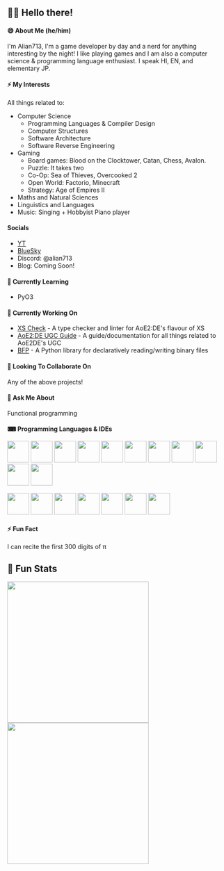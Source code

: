 ## 👋🏼 Hello there!

#### 😄 About Me (he/him)
I'm Alian713, I'm a game developer by day and a nerd for anything interesting by the night! I like playing games and I am also a computer science & programming language enthusiast. I speak HI, EN, and elementary JP.

#### ⚡ My Interests
All things related to:
  - Computer Science
    - Programming Languages & Compiler Design
    - Computer Structures
    - Software Architecture
    - Software Reverse Engineering
  - Gaming
    - Board games: Blood on the Clocktower, Catan, Chess, Avalon.
    - Puzzle: It takes two
    - Co-Op: Sea of Thieves, Overcooked 2
    - Open World: Factorio, Minecraft
    - Strategy: Age of Empires II
  - Maths and Natural Sciences
  - Linguistics and Languages
  - Music: Singing + Hobbyist Piano player

#### Socials

- [YT](https://www.youtube.com/@alian714)
- [BlueSky](https://bsky.app/profile/alian713.bsky.social)
- Discord: @alian713
- Blog: Coming Soon!

#### 🌱 Currently Learning
- PyO3

#### 🔭 Currently Working On
- [XS Check](https://github.com/Divy1211/xs-check) - A type checker and linter for AoE2:DE's flavour of XS
- [AoE2:DE UGC Guide](https://ugc.aoe2.rocks/) - A guide/documentation for all things related to AoE2DE's UGC
- [BFP](https://github.com/Divy1211/BinaryFileParser) - A Python library for declaratively reading/writing binary files

#### 👯 Looking To Collaborate On
Any of the above projects!

#### 💬 Ask Me About
Functional programming

#### ⌨ Programming Languages & IDEs

<img src='https://cdn.jsdelivr.net/gh/devicons/devicon@latest/icons/java/java-original.svg' width="50"> <img src='https://cdn.jsdelivr.net/gh/devicons/devicon@latest/icons/javascript/javascript-original.svg' width="50"> <img src='https://cdn.jsdelivr.net/gh/devicons/devicon@latest/icons/typescript/typescript-original.svg' width="50"> <img src='https://cdn.jsdelivr.net/gh/devicons/devicon@latest/icons/python/python-original.svg' width="50"> <img src='https://cdn.jsdelivr.net/gh/devicons/devicon@latest/icons/c/c-original.svg' width="50"> <img src='https://cdn.jsdelivr.net/gh/devicons/devicon@latest/icons/cplusplus/cplusplus-original.svg' width="50"> <img src='https://cdn.jsdelivr.net/gh/devicons/devicon@latest/icons/csharp/csharp-original.svg' width="50"> <img src='https://cdn.jsdelivr.net/gh/devicons/devicon@latest/icons/scala/scala-original.svg' width="50"> <img src='https://cdn.jsdelivr.net/gh/devicons/devicon@latest/icons/haskell/haskell-original.svg' width="50"> <img src='https://www.rust-lang.org/logos/rust-logo-512x512.png' width="50"> <img src='https://cdn.jsdelivr.net/gh/devicons/devicon@latest/icons/kotlin/kotlin-original.svg' width="50">

<img src='https://cdn.jsdelivr.net/gh/devicons/devicon@latest/icons/intellij/intellij-original.svg' width="50"> <img src='https://cdn.jsdelivr.net/gh/devicons/devicon@latest/icons/pycharm/pycharm-original.svg' width="50"> <img src='https://camo.githubusercontent.com/f9deca294ada9b8c90c44376bf217cd49ab665808faac82988739627ca2f8a84/68747470733a2f2f7265736f75726365732e6a6574627261696e732e636f6d2f68656c702f696d672f696465612f52757374526f7665725f69636f6e3235362e737667' width="50"> <img src='https://cdn.jsdelivr.net/gh/devicons/devicon@latest/icons/clion/clion-original.svg' width="50"> <img src='https://cdn.jsdelivr.net/gh/devicons/devicon@latest/icons/webstorm/webstorm-original.svg' width="50"> <img src='https://cdn.jsdelivr.net/gh/devicons/devicon@latest/icons/rider/rider-original.svg' width="50"> <img src='https://cdn.jsdelivr.net/gh/devicons/devicon@latest/icons/vscode/vscode-original.svg' width="50">

#### ⚡ Fun Fact
I can recite the first 300 digits of π

## 🔢 Fun Stats

<a href="https://github.com/anuraghazra/github-readme-stats">
  <img height=325 align="center" src="https://github-readme-stats.vercel.app/api?username=divy1211&show=reviews,discussions_started,discussions_answered,prs_merged,prs_merged_percentage&show_icons=true&theme=dark&hide_title=true&rank_icon=percentile&number_format=long" />
</a>
<a href="https://github.com/anuraghazra/github-readme-stats">
  <img height=325 align="center" src="https://github-readme-stats.vercel.app/api/top-langs/?username=divy1211&hide=shaderlab,hlsl,javascript&theme=dark&layout=pie&hide_title=true" />
</a>

<!--
**Divy1211/Divy1211** is a ✨ _special_ ✨ repository because its `README.md` (this file) appears on your GitHub profile.

Here are some ideas to get you started:

- 🔭 I’m currently working on ...
- 🌱 I’m currently learning ...
- 👯 I’m looking to collaborate on ...
- 🤔 I’m looking for help with ...
- 💬 Ask me about ...
- 📫 How to reach me: ...
- 😄 Pronouns: ...
- ⚡ Fun fact: ...
-->
